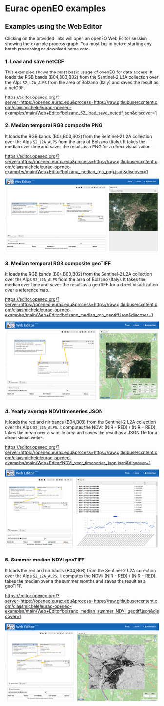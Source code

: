 # Eurac openEO examples

## Examples using the Web Editor

Clicking on the provided links will open an openEO Web Editor session showing the example process graph.
You must log-in before starting any batch processing or download some data.

### 1. Load and save netCDF

This examples shows the most basic usage of openEO for data access.
It loads the RGB bands (B04,B03,B02) from the Sentinel-2 L2A collection over the Alps `S2_L2A_ALPS` from the area of Bolzano (Italy) and saves the result as a netCDF.

https://editor.openeo.org/?server=https://openeo.eurac.edu&process=https://raw.githubusercontent.com/clausmichele/eurac-openeo-examples/main/Web+Editor/bolzano_S2_load_save_netcdf.json&discover=1

### 2. Median temporal RGB composite PNG

It loads the RGB bands (B04,B03,B02) from the Sentinel-2 L2A collection over the Alps `S2_L2A_ALPS` from the area of Bolzano (Italy). It takes the median over time and saves the result as a PNG for a direct visualization.

https://editor.openeo.org/?server=https://openeo.eurac.edu&process=https://raw.githubusercontent.com/clausmichele/eurac-openeo-examples/main/Web+Editor/bolzano_median_rgb_png.json&discover=1

![median_png.png](./imgs/median_png.png)

### 3. Median temporal RGB composite geoTIFF

It loads the RGB bands (B04,B03,B02) from the Sentinel-2 L2A collection over the Alps `S2_L2A_ALPS` from the area of Bolzano (Italy). It takes the median over time and saves the result as a geoTIFF for a direct visualization over a reference map.

https://editor.openeo.org/?server=https://openeo.eurac.edu&process=https://raw.githubusercontent.com/clausmichele/eurac-openeo-examples/main/Web+Editor/bolzano_median_rgb_geotiff.json&discover=1

![median_tiff.png](./imgs/median_tiff.png)

### 4. Yearly average NDVI timeseries JSON

It loads the red and nir bands (B04,B08) from the Sentinel-2 L2A collection over the Alps `S2_L2A_ALPS`. It computes the NDVI: (NIR - RED) / (NIR + RED), takes the mean over a sample area and saves the result as a JSON file for a direct visualization.

https://editor.openeo.org/?server=https://openeo.eurac.edu&process=https://raw.githubusercontent.com/clausmichele/eurac-openeo-examples/main/Web+Editor/NDVI_year_timeseries_json.json&discover=1

![nsvi_json.png](./imgs/ndvi_json.png)

### 5. Summer median NDVI geoTIFF

It loads the red and nir bands (B04,B08) from the Sentinel-2 L2A collection over the Alps `S2_L2A_ALPS`. It computes the NDVI: (NIR - RED) / (NIR + RED), takes the median over a the summer months and saves the result as a geoTIFF.

https://editor.openeo.org/?server=https://openeo.eurac.edu&process=https://raw.githubusercontent.com/clausmichele/eurac-openeo-examples/main/Web+Editor/bolzano_median_summer_NDVI_geotiff.json&discover=1

![ndvi_tiff.png](./imgs/ndvi_tiff.png)
